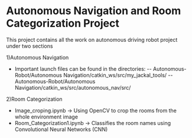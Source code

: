 # Autonomous Navigation and Room Categorization Project

This project contains all the work on autonomous driving robot project under two sections

1)Autonomous Navigation
  - Important launch files can be found in the directories: 
      -- Autonomous-Robot/Autonomous Navigation/catkin_ws/src/my_jackal_tools/ 
      -- Autonomous-Robot/Autonomous Navigation/catkin_ws/src/autonomous_nav/src/
                                                          
2)Room Categorization
  - Image_croping.ipynb -> Using OpenCV to crop the rooms from the whole environment image
  - Room_Categorization1.ipynb -> Classifies the room names using Convolutional Neural Networks (CNN)
